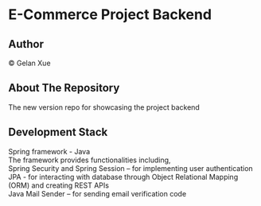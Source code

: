 # E-Commerce Project Backend

## Author

&copy; Gelan Xue

## About The Repository

The new version repo for showcasing the project backend

## Development Stack

Spring framework - Java<br />
The framework provides functionalities including,<br />
Spring Security and Spring Session – for implementing user authentication<br />
JPA - for interacting with database through Object Relational Mapping (ORM) and creating REST APIs<br />
Java Mail Sender – for sending email verification code

